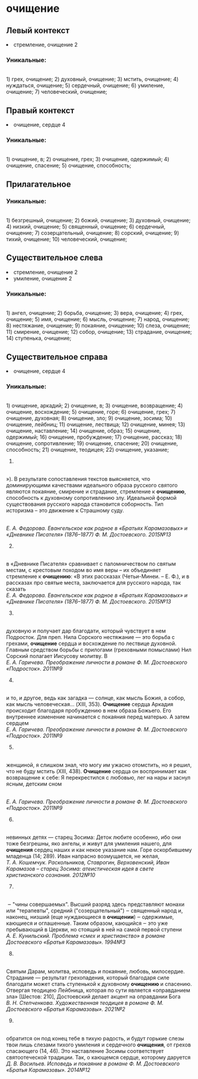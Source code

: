 # очищение
## Левый контекст
<li>стремление, очищение 2</li>

### Уникальные:
<br>1) грех, очищение; 2) духовный, очищение; 3) мстить, очищение; 4) нуждаться, очищение; 5) сердечный, очищение; 6) умиление, очищение; 7) человеческий, очищение; 

## Правый контекст
<li>очищение, сердце 4</li>

### Уникальные:
<br>1) очищение, в; 2) очищение, грех; 3) очищение, одержимый; 4) очищение, спасение; 5) очищение, способность; 

## Прилагательное

### Уникальные:
<br>1) безгрешный, очищение; 2) божий, очищение; 3) духовный, очищение; 4) низкий, очищение; 5) священный, очищение; 6) сердечный, очищение; 7) созерцательный, очищение; 8) сорский, очищение; 9) тихий, очищение; 10) человеческий, очищение; 

## Существительное слева
<li>стремление, очищение 2</li>
<li>умиление, очищение 2</li>

### Уникальные:
<br>1) ангел, очищение; 2) борьба, очищение; 3) вера, очищение; 4) грех, очищение; 5) имя, очищение; 6) мысль, очищение; 7) народ, очищение; 8) нестяжание, очищение; 9) покаяние, очищение; 10) слеза, очищение; 11) смирение, очищение; 12) собор, очищение; 13) страдание, очищение; 14) ступенька, очищение; 

## Существительное справа
<li>очищение, сердце 4</li>

### Уникальные:
<br>1) очищение, аркадий; 2) очищение, в; 3) очищение, возвращение; 4) очищение, восхождение; 5) очищение, горе; 6) очищение, грех; 7) очищение, духовная; 8) очищение, зло; 9) очищение, зосима; 10) очищение, лейбниц; 11) очищение, лествица; 12) очищение, минея; 13) очищение, наставление; 14) очищение, образ; 15) очищение, одержимый; 16) очищение, пробуждение; 17) очищение, рассказ; 18) очищение, сопротивление; 19) очищение, спасение; 20) очищение, способность; 21) очищение, теодицея; 22) очищение, указание; 


1.
<br>»). В результате сопоставления текстов выясняется, что доминирующими
  качествами идеального образа русского святого являются покаяние,
  смирение и страдание, стремление к **очищению**, способность к духовному
  сопротивлению злу. Идеальной формой существования русского народа
  становится соборность. Тип историзма – это движение к Страшному суду.
  
<br> *Е. А. Федорова. Евангельское как родное в «Братьях Карамазовых» и «Дневнике Писателя» (1876–1877) Ф. М. Достоевского. 2015№13* 

2.
<br> в
  «Дневнике Писателя» сравнивает с паломничеством по святым местам, с
  крестовым походом во имя веры – их объединяет стремление к **очищению**: «В
  этих рассказах (Четьи-Минеи. – Е. Ф.), и в рассказах про святые места,
  заключается для русского народа, так сказать
<br> *Е. А. Федорова. Евангельское как родное в «Братьях Карамазовых» и «Дневнике Писателя» (1876–1877) Ф. М. Достоевского. 2015№13* 

3.
<br> духовную и получает дар благодати, который
  чувствует в нем Подросток.
  Для преп. Нила Сорского нестяжание — это борьба с грехами, **очищение**
  сердца и восхождение по лествице духовной. Главным средством борьбы с
  прилогами (греховными помыслами) Нил Сорский полагает Иисусову молитву.
  В 
<br> *Е. А. Гаричева. Преображение личности в романе Ф. М. Достоевского «Подросток». 2011№9* 

4.
<br>и то, и другое, ведь как загадка —
    солнце, как мысль Божия, а собор, как мысль человеческая… (XIII, 353).
  **Очищение** сердца Аркадия происходит благодаря пробуждению в нем образа
  Божьего. Его внутреннее изменение начинается с покаяния перед матерью. А
  затем сердцем
<br> *Е. А. Гаричева. Преображение личности в романе Ф. М. Достоевского «Подросток». 2011№9* 

5.
<br>  женщиной, я слишком знал, что могу им ужасно отомстить, но я решил,
    что не буду мстить (XIII, 438).
  **Очищение** сердца он воспринимает как возвращение к себе:
    Я перекрестился с любовью, лег на нары и заснул ясным, детским сном
  
<br> *Е. А. Гаричева. Преображение личности в романе Ф. М. Достоевского «Подросток». 2011№9* 

6.
<br>невинных детях — старец Зосима:
    Деток любите особенно, ибо они тоже безгрешны, яко ангелы, и живут для
    умиления нашего, для **очищения** сердец наших и как некое указание нам.
    Горе оскорбившему младенца (14; 289).
    Иван напрасно возмущается, не желая, 
<br> *Т. А. Кошемчук. Раскольников, Ставрогин, Верховенский, Иван Карамазов – старец Зосима: атеистическая идея в свете христианского сознания. 2012№10* 

7.
<br> ‒ "чины совершаемых". Высший разряд здесь
  представляют монахи или "терапевты", средний ("созерцательный") ‒
  священный народ и, наконец, низший (еще нуждающиеся в **очищении**) ‒
  одержимые, кающиеся и оглашенные. Таким образом, кающийся ‒ это уже
  пребывающий в Церкви, но стоящий в ней на самой первой ступени
<br> *А. Е. Кунильский. Проблема «смех и христианство» в романе Достоевского «Братья Карамазовы». 1994№3* 

8.
<br>Святым Дарам, молитва, исповедь и покаяние, любовь,
  милосердие. Страдание — результат грехопадения, который благодаря силе
  благодати может стать ступенькой к духовному **очищению** и спасению.
  Отвергая теодицею Лейбница, которая по сути является «оправданием зла»
  [Шестов: 210], Достоевский делает акцент на оправдании Бога
<br> *В. Н. Степченкова. Художественная теодицея в романе Ф. М. Достоевского «Братья Карамазовы». 2021№2* 

9.
<br>  обратится он под конец тебе в тихую радость, и будут горькие слезы
    твои лишь слезами тихого умиления и сердечного **очищения**, от грехов
    спасающего (14, 46).
    Это наставление Зосимы соответствует святоотеческой традиции. Так, о
    кающемся сердце, которому даруется 
<br> *Д. В. Васильев. Исповедь и покаяние в романе Ф. М. Достоевского «Братья Карамазовы». 2014№12* 

